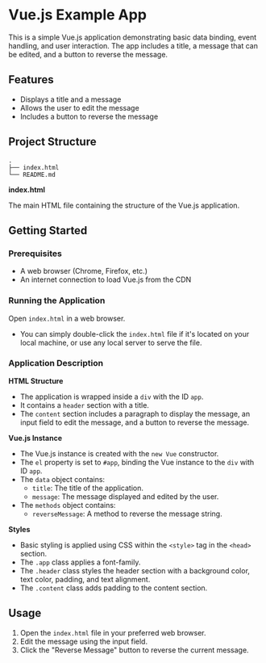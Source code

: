 # Vue.js Example App

This is a simple Vue.js application demonstrating basic data binding, event handling, and user interaction. The app includes a title, a message that can be edited, and a button to reverse the message.

## Features

- Displays a title and a message
- Allows the user to edit the message
- Includes a button to reverse the message

## Project Structure
```plaintext
.
├── index.html
└── README.md
```
**index.html**

The main HTML file containing the structure of the Vue.js application.

## Getting Started

### Prerequisites

- A web browser (Chrome, Firefox, etc.)
- An internet connection to load Vue.js from the CDN

### Running the Application
Open `index.html` in a web browser.

- You can simply double-click the `index.html` file if it's located on your local machine, or use any local server to serve the file.

### Application Description

**HTML Structure**

- The application is wrapped inside a `div` with the ID `app`.
- It contains a `header` section with a title.
- The `content` section includes a paragraph to display the message, an input field to edit the message, and a button to reverse the message.

**Vue.js Instance**

- The Vue.js instance is created with the `new Vue` constructor.
- The `el` property is set to `#app`, binding the Vue instance to the `div` with ID `app`.
- The `data` object contains:
	- `title`: The title of the application.
	- `message`: The message displayed and edited by the user.
- The `methods` object contains:
	- `reverseMessage`: A method to reverse the message string.

**Styles**

- Basic styling is applied using CSS within the `<style>` tag in the `<head>` section.
- The `.app` class applies a font-family.
- The `.header` class styles the header section with a background color, text color, padding, and text alignment.
- The `.content` class adds padding to the content section.

## Usage

1. Open the `index.html` file in your preferred web browser.
2. Edit the message using the input field.
3. Click the "Reverse Message" button to reverse the current message.
